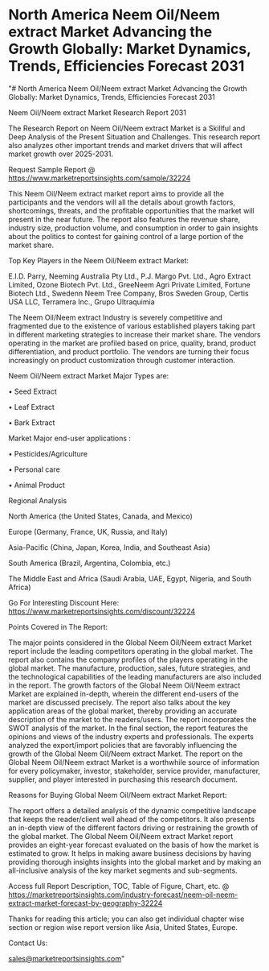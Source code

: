 # North America Neem Oil/Neem extract Market Advancing the Growth Globally: Market Dynamics, Trends, Efficiencies Forecast 2031
"# North America Neem Oil/Neem extract Market Advancing the Growth Globally: Market Dynamics, Trends, Efficiencies Forecast 2031

Neem Oil/Neem extract Market Research Report 2031

The Research Report on Neem Oil/Neem extract Market is a Skillful and Deep Analysis of the Present Situation and Challenges. This research report also analyzes other important trends and market drivers that will affect market growth over 2025-2031.

Request Sample Report @ https://www.marketreportsinsights.com/sample/32224

This Neem Oil/Neem extract market report aims to provide all the participants and the vendors will all the details about growth factors, shortcomings, threats, and the profitable opportunities that the market will present in the near future. The report also features the revenue share, industry size, production volume, and consumption in order to gain insights about the politics to contest for gaining control of a large portion of the market share.

Top Key Players in the Neem Oil/Neem extract Market:

E.I.D. Parry, Neeming Australia Pty Ltd., P.J. Margo Pvt. Ltd., Agro Extract Limited, Ozone Biotech Pvt. Ltd., GreeNeem Agri Private Limited, Fortune Biotech Ltd., Swedenn Neem Tree Company, Bros Sweden Group, Certis USA LLC, Terramera Inc., Grupo Ultraquimia

The Neem Oil/Neem extract Industry is severely competitive and fragmented due to the existence of various established players taking part in different marketing strategies to increase their market share. The vendors operating in the market are profiled based on price, quality, brand, product differentiation, and product portfolio. The vendors are turning their focus increasingly on product customization through customer interaction.

Neem Oil/Neem extract Market Major Types are:

• Seed Extract

• Leaf Extract

• Bark Extract

Market Major end-user applications :

• Pesticides/Agriculture

• Personal care

• Animal Product

Regional Analysis

North America (the United States, Canada, and Mexico)

Europe (Germany, France, UK, Russia, and Italy)

Asia-Pacific (China, Japan, Korea, India, and Southeast Asia)

South America (Brazil, Argentina, Colombia, etc.)

The Middle East and Africa (Saudi Arabia, UAE, Egypt, Nigeria, and South Africa)

Go For Interesting Discount Here: https://www.marketreportsinsights.com/discount/32224

Points Covered in The Report:

The major points considered in the Global Neem Oil/Neem extract Market report include the leading competitors operating in the global market.
The report also contains the company profiles of the players operating in the global market.
The manufacture, production, sales, future strategies, and the technological capabilities of the leading manufacturers are also included in the report.
The growth factors of the Global Neem Oil/Neem extract Market are explained in-depth, wherein the different end-users of the market are discussed precisely.
The report also talks about the key application areas of the global market, thereby providing an accurate description of the market to the readers/users.
The report incorporates the SWOT analysis of the market. In the final section, the report features the opinions and views of the industry experts and professionals. The experts analyzed the export/import policies that are favorably influencing the growth of the Global Neem Oil/Neem extract Market.
The report on the Global Neem Oil/Neem extract Market is a worthwhile source of information for every policymaker, investor, stakeholder, service provider, manufacturer, supplier, and player interested in purchasing this research document.

Reasons for Buying Global Neem Oil/Neem extract Market Report:

The report offers a detailed analysis of the dynamic competitive landscape that keeps the reader/client well ahead of the competitors.
It also presents an in-depth view of the different factors driving or restraining the growth of the global market.
The Global Neem Oil/Neem extract Market report provides an eight-year forecast evaluated on the basis of how the market is estimated to grow.
It helps in making aware business decisions by having providing thorough insights insights into the global market and by making an all-inclusive analysis of the key market segments and sub-segments.

Access full Report Description, TOC, Table of Figure, Chart, etc. @ https://marketreportsinsights.com/industry-forecast/neem-oil-neem-extract-market-forecast-by-geography-32224

Thanks for reading this article; you can also get individual chapter wise section or region wise report version like Asia, United States, Europe.

Contact Us:

sales@marketreportsinsights.com"
